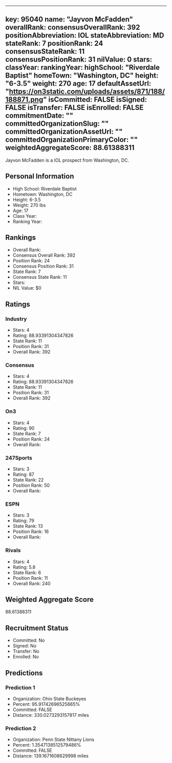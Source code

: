 ---
  key: 95040
  name: "Jayvon McFadden"
  overallRank: 
  consensusOverallRank: 392
  positionAbbreviation: IOL
  stateAbbreviation: MD
  stateRank: 7
  positionRank: 24
  consensusStateRank: 11
  consensusPositionRank: 31
  nilValue: 0
  stars: 
  classYear: 
  rankingYear: 
  highSchool: "Riverdale Baptist"
  homeTown: "Washington, DC"
  height: "6-3.5"
  weight: 270
  age: 17
  defaultAssetUrl: "https://on3static.com/uploads/assets/871/188/188871.png"
  isCommitted: FALSE
  isSigned: FALSE
  isTransfer: FALSE
  isEnrolled: FALSE
  commitmentDate: ""
  committedOrganizationSlug: ""
  committedOrganizationAssetUrl: ""
  committedOrganizationPrimaryColor: ""
  weightedAggregateScore: 88.61388311
  ---
  
  Jayvon McFadden is a IOL prospect from Washington, DC.
  
  ## Personal Information
  - High School: Riverdale Baptist
  - Hometown: Washington, DC
  - Height: 6-3.5
  - Weight: 270 lbs
  - Age: 17
  - Class Year: 
  - Ranking Year: 
  
  ## Rankings
  - Overall Rank: 
  - Consensus Overall Rank: 392
  - Position Rank: 24
  - Consensus Position Rank: 31
  - State Rank: 7
  - Consensus State Rank: 11
  - Stars: 
  - NIL Value: $0
  
  ## Ratings
  
  ### Industry
  - Stars: 4
  - Rating: 88.93391304347826
  - State Rank: 11
  - Position Rank: 31
  - Overall Rank: 392
  
  ### Consensus
  - Stars: 4
  - Rating: 88.93391304347826
  - State Rank: 11
  - Position Rank: 31
  - Overall Rank: 392
  
  ### On3
  - Stars: 4
  - Rating: 90
  - State Rank: 7
  - Position Rank: 24
  - Overall Rank: 
  
  ### 247Sports
  - Stars: 3
  - Rating: 87
  - State Rank: 22
  - Position Rank: 50
  - Overall Rank: 
  
  ### ESPN
  - Stars: 3
  - Rating: 79
  - State Rank: 13
  - Position Rank: 16
  - Overall Rank: 
  
  ### Rivals
  - Stars: 4
  - Rating: 5.8
  - State Rank: 6
  - Position Rank: 11
  - Overall Rank: 240
  
  ## Weighted Aggregate Score
  88.61388311
  
  ## Recruitment Status
  - Committed: No
  - Signed: No
  - Transfer: No
  - Enrolled: No
  
  
  
  ## Predictions
  
  ### Prediction 1
  - Organization: Ohio State Buckeyes
  - Percent: 95.91742696525665%
  - Committed: FALSE
  - Distance: 330.0273293157817 miles
  
  ### Prediction 2
  - Organization: Penn State Nittany Lions
  - Percent: 1.3547138512579486%
  - Committed: FALSE
  - Distance: 139.1671608629998 miles
  